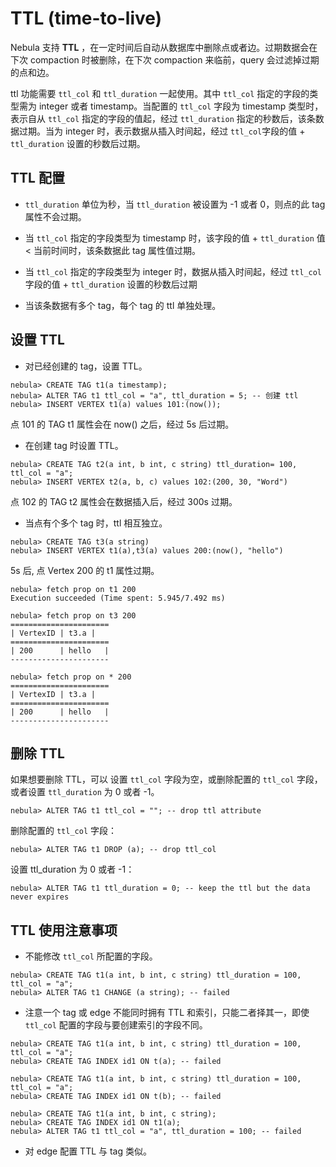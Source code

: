 # TTL (time-to-live)

Nebula 支持 **TTL** ，在一定时间后自动从数据库中删除点或者边。过期数据会在下次 compaction 时被删除，在下次 compaction 来临前，query 会过滤掉过期的点和边。

ttl 功能需要 `ttl_col` 和 `ttl_duration` 一起使用。其中 `ttl_col` 指定的字段的类型需为 integer 或者 timestamp。当配置的 `ttl_col` 字段为 timestamp 类型时，表示自从 `ttl_col` 指定的字段的值起，经过 `ttl_duration` 指定的秒数后，该条数据过期。当为 integer 时，表示数据从插入时间起，经过 `ttl_col`字段的值 + `ttl_duration` 设置的秒数后过期。

## TTL 配置

- `ttl_duration` 单位为秒，当 `ttl_duration` 被设置为 -1 或者 0，则点的此 tag 属性不会过期。

- 当 `ttl_col` 指定的字段类型为 timestamp 时，该字段的值 + `ttl_duration` 值 < 当前时间时，该条数据此 tag 属性值过期。

- 当 `ttl_col` 指定的字段类型为 integer 时，数据从插入时间起，经过 `ttl_col`字段的值 + `ttl_duration` 设置的秒数后过期

- 当该条数据有多个 tag，每个 tag 的 ttl 单独处理。


## 设置 TTL

* 对已经创建的 tag，设置 TTL。

```ngql
nebula> CREATE TAG t1(a timestamp);
nebula> ALTER TAG t1 ttl_col = "a", ttl_duration = 5; -- 创建 ttl
nebula> INSERT VERTEX t1(a) values 101:(now());
```
点 101 的 TAG t1 属性会在 now() 之后，经过 5s 后过期。

* 在创建 tag 时设置 TTL。

```ngql
nebula> CREATE TAG t2(a int, b int, c string) ttl_duration= 100, ttl_col = "a";
nebula> INSERT VERTEX t2(a, b, c) values 102:(200, 30, "Word")
```
点 102 的 TAG t2 属性会在数据插入后，经过 300s 过期。

* 当点有个多个 tag 时，ttl 相互独立。

```ngql
nebula> CREATE TAG t3(a string)
nebula> INSERT VERTEX t1(a),t3(a) values 200:(now(), "hello")
```

5s 后, 点 Vertex 200 的 t1 属性过期。

```ngql
nebula> fetch prop on t1 200
Execution succeeded (Time spent: 5.945/7.492 ms)

nebula> fetch prop on t3 200
======================
| VertexID | t3.a |
======================
| 200      | hello   |
----------------------

nebula> fetch prop on * 200
======================
| VertexID | t3.a |
======================
| 200      | hello   |
----------------------
```


## 删除 TTL

如果想要删除 TTL，可以 设置 `ttl_col` 字段为空，或删除配置的 `ttl_col` 字段，或者设置 `ttl_duration` 为 0 或者 -1。


```ngql
nebula> ALTER TAG t1 ttl_col = ""; -- drop ttl attribute
```

删除配置的 `ttl_col` 字段：

```ngql
nebula> ALTER TAG t1 DROP (a); -- drop ttl_col
```

设置 ttl_duration 为 0 或者 -1：

```ngql
nebula> ALTER TAG t1 ttl_duration = 0; -- keep the ttl but the data never expires
```

## TTL 使用注意事项

- 不能修改 `ttl_col` 所配置的字段。

``` ngql
nebula> CREATE TAG t1(a int, b int, c string) ttl_duration = 100, ttl_col = "a";
nebula> ALTER TAG t1 CHANGE (a string); -- failed
```

- 注意一个 tag 或 edge 不能同时拥有 TTL 和索引，只能二者择其一，即使 `ttl_col` 配置的字段与要创建索引的字段不同。

``` ngql
nebula> CREATE TAG t1(a int, b int, c string) ttl_duration = 100, ttl_col = "a";
nebula> CREATE TAG INDEX id1 ON t(a); -- failed
```

``` ngql
nebula> CREATE TAG t1(a int, b int, c string) ttl_duration = 100, ttl_col = "a";
nebula> CREATE TAG INDEX id1 ON t(b); -- failed
```

```ngql
nebula> CREATE TAG t1(a int, b int, c string);
nebula> CREATE TAG INDEX id1 ON t1(a);
nebula> ALTER TAG t1 ttl_col = "a", ttl_duration = 100; -- failed
```

- 对 edge 配置 TTL 与 tag 类似。
